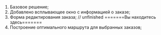 1. Базовое решение;
2. Добавлено всплывающее окно с информацией о заказе;
3. Форма редактирования заказа; // unfinished
=======Вы находитесь здесь=======
4. Построение оптимального маршрута для выбранных заказов;